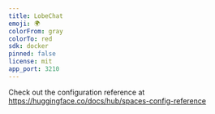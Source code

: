 ```yaml
---
title: LobeChat
emoji: 🌍
colorFrom: gray
colorTo: red
sdk: docker
pinned: false
license: mit
app_port: 3210
---
```


Check out the configuration reference at <https://huggingface.co/docs/hub/spaces-config-reference>
 
